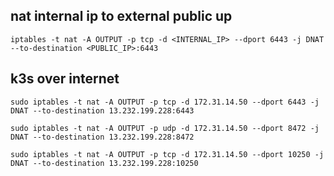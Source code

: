 ## nat internal ip to external public up
```
iptables -t nat -A OUTPUT -p tcp -d <INTERNAL_IP> --dport 6443 -j DNAT --to-destination <PUBLIC_IP>:6443
```

## k3s over internet
```
sudo iptables -t nat -A OUTPUT -p tcp -d 172.31.14.50 --dport 6443 -j DNAT --to-destination 13.232.199.228:6443

sudo iptables -t nat -A OUTPUT -p udp -d 172.31.14.50 --dport 8472 -j DNAT --to-destination 13.232.199.228:8472

sudo iptables -t nat -A OUTPUT -p tcp -d 172.31.14.50 --dport 10250 -j DNAT --to-destination 13.232.199.228:10250
```


